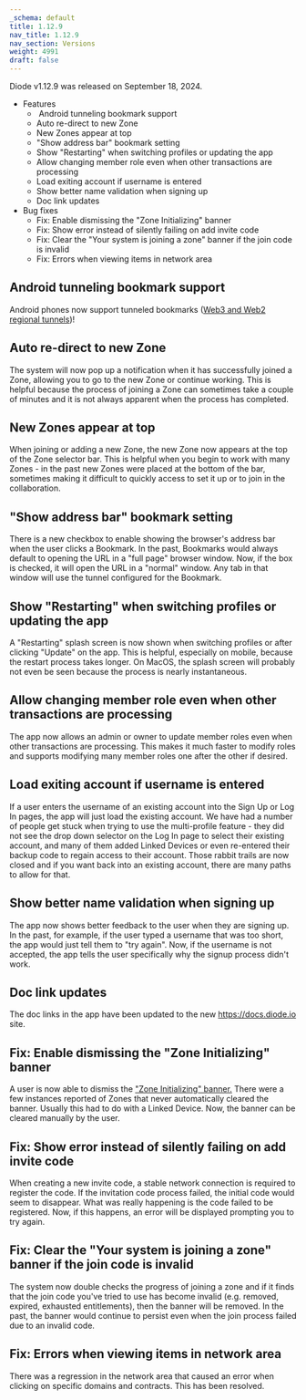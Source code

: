 ```yaml
---
_schema: default
title: 1.12.9
nav_title: 1.12.9
nav_section: Versions
weight: 4991
draft: false
---
```

Diode v1.12.9 was released on September 18, 2024.

* Features
  * &nbsp;Android tunneling bookmark support
  * Auto re-direct to new Zone
  * New Zones appear at top
  * "Show address bar" bookmark setting
  * Show "Restarting" when switching profiles or updating the app
  * Allow changing member role even when other transactions are processing
  * Load exiting account if username is entered
  * Show better name validation when signing up
  * Doc link updates
* Bug fixes
  * Fix: Enable dismissing the "Zone Initializing" banner
  * Fix: Show error instead of silently failing on add invite code
  * Fix: Clear the "Your system is joining a zone" banner if the join code is invalid
  * Fix: Errors when viewing items in network area

## Android tunneling bookmark support

Android phones now support tunneled bookmarks (<a href="/docs/features/regional-tunnels/" target="_blank" rel="noopener">Web3 and Web2 regional tunnels</a>)!

## Auto re-direct to new Zone

The system will now pop up a notification when it has successfully joined a Zone, allowing you to go to the new Zone or continue working.  This is helpful because the process of joining a Zone can sometimes take a couple of minutes and it is not always apparent when the process has completed.

## New Zones appear at top

When joining or adding a new Zone, the new Zone now appears at the top of the Zone selector bar. This is helpful when you begin to work with many Zones - in the past new Zones were placed at the bottom of the bar, sometimes making it difficult to quickly access to set it up or to join in the collaboration.

## "Show address bar" bookmark setting

There is a new checkbox to enable showing the browser's address bar when the user clicks a Bookmark.  In the past, Bookmarks would always default to opening the URL in a "full page" browser window.  Now, if the box is checked, it will open the URL in a "normal" window.  Any tab in that window will use the tunnel configured for the Bookmark.

## Show "Restarting" when switching profiles or updating the app

A "Restarting" splash screen is now shown when switching profiles or after clicking "Update" on the app. This is helpful, especially on mobile, because the restart process takes longer. On MacOS, the splash screen will probably not even be seen because the process is nearly instantaneous.

## Allow changing member role even when other transactions are processing

The app now allows an admin or owner to update member roles even when other transactions are processing.  This makes it much faster to modify roles and supports modifying many member roles one after the other if desired.

## Load exiting account if username is entered

If a user enters the username of an existing account into the Sign Up or Log In pages, the app will just load the existing account.  We have had a number of people get stuck when trying to use the multi-profile feature - they did not see the drop down selector on the Log In page to select their existing account, and many of them added Linked Devices or even re-entered their backup code to regain access to their account.  Those rabbit trails are now closed and if you want back into an existing account, there are many paths to allow for that.

## Show better name validation when signing up

The app now shows better feedback to the user when they are signing up.  In the past, for example, if the user typed a username that was too short, the app would just tell them to "try again".  Now, if the username is not accepted, the app tells the user specifically why the signup process didn't work.

## Doc link updates

The doc links in the app have been updated to the new https://docs.diode.io site.

## Fix: Enable dismissing the "Zone Initializing" banner

A user is now able to dismiss the <a href="/docs/faq/what-does-the-zone-initializing-banner-mean/" target="_blank" rel="noopener">"Zone Initializing" banner.</a>  There were a few instances reported of Zones that never automatically cleared the banner.  Usually this had to do with a Linked Device.  Now, the banner can be cleared manually by the user.

## Fix: Show error instead of silently failing on add invite code

When creating a new invite code, a stable network connection is required to register the code.  If the invitation code process failed, the initial code would seem to disappear.  What was really happening is the code failed to be registered.  Now, if this happens, an error will be displayed prompting you to try again.

## Fix: Clear the "Your system is joining a zone" banner if the join code is invalid

The system now double checks the progress of joining a zone and if it finds that the join code you've tried to use has become invalid (e.g. removed, expired, exhausted entitlements), then the banner will be removed.  In the past, the banner would continue to persist even when the join process failed due to an invalid code.

## Fix: Errors when viewing items in network area

There was a regression in the network area that caused an error when clicking on specific domains and contracts.  This has been resolved.
